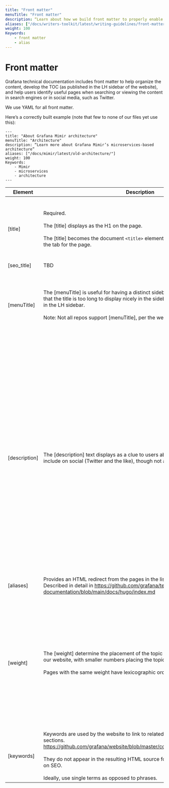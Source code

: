```yaml
---
title: "Front matter"
menuTitle: "Front matter"
description: “Learn about how we build front matter to properly enable the publication and search of our technical documentation”
aliases: ["/docs/writers-toolkit/latest/writing-guidelines/front-matter"]
weight: 100
Keywords:
    - front matter
    - alias
---
```


# Front matter

Grafana technical documentation includes front matter to help organize the content, develop the TOC (as published in the LH sidebar of the website), and help users identify useful pages when searching or viewing the content in search engines or in social media, such as Twitter.

We use YAML for all front matter.

Here’s a correctly built example (note that few to none of our files yet use this):

    ---
    title: "About Grafana Mimir architecture"
    menuTitle: "Architecture"
    description: “Learn more about Grafana Mimir’s microservices-based architecture”
    aliases: ["/docs/mimir/latest/old-architecture/"]
    weight: 100
    Keywords:
        - Mimir
        - microservices
        - architecture
    ---

| Element  | Description | Guideline  |
|---|---|---|
| [title] | Required. <br><br>The [title] displays as the H1 on the page. <br><br>The [title] becomes the document `<title>` element. Often browsers display this in the tab for the page.  | Does not need to precisely match the menuTitle. The title should be optimized for search engines. |
| [seo_title] | TBD | TBD |
| [menuTitle] | The [menuTitle] is useful for having a distinct sidebar entry perhaps in the case that the title is too long to display nicely in the sidebar as the title on the website in the LH sidebar.<br><br>Note: Not all repos support [menuTitle], per the website team. | Does not need to precisely match the title. The menuTitle does not need to be optimized for search engines. |
| [description] | The [description] text displays as a clue to users about what the page should include on social (Twitter and the like), though not as much by a search engine. | The number of characters vary by media, but use them wisely. <br><br>Provide enough information to guide users to the content by describing what content is provided using the link. Often, this doesn’t need to be original prose - you can often scan the first few paragraphs to pluck the appropriate terms/phrases into the description. <br><br>It won't cause harm if it's too long, it will simply truncate in the displayed media. |
| [aliases] | Provides an HTML redirect from the pages in the list to the current page. Described in detail in https://github.com/grafana/technical-documentation/blob/main/docs/hugo/index.md  |   |
| [weight] | The [weight] determine the placement of the topic within the left hand sidebar of our website, with smaller numbers placing the topic higher in the guide. <br><br>Pages with the same weight have lexicographic ordering. | We recommend that you use increments of `100` for index files and for all other content files, because doing so eliminates much of the need to re-order existing topics when new topics are added. <br><br>Weights are per web directory. |
| [keywords] | Keywords are used by the website to link to related pages in the “related content” sections. https://github.com/grafana/website/blob/master/config/_default/config.yaml#L85 <br><br>They do not appear in the resulting HTML source for the page and have no effect on SEO. <br><br>Ideally, use single terms as opposed to phrases. |   |
